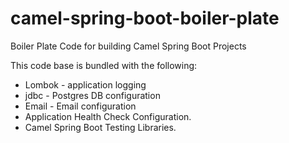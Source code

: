 # camel-spring-boot-boiler-plate
Boiler Plate Code for building Camel Spring Boot Projects

This code base is bundled with the following:

-   Lombok - application logging
-   jdbc -  Postgres DB configuration
-   Email - Email configuration
-   Application Health Check Configuration.
-   Camel Spring Boot Testing Libraries.